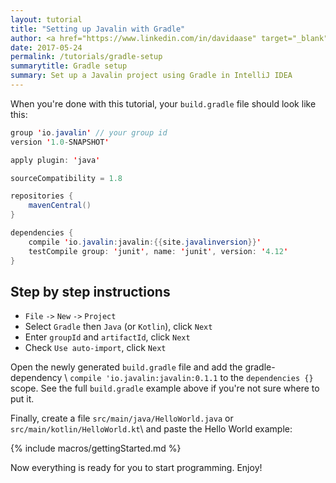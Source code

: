 ```yaml
---
layout: tutorial
title: "Setting up Javalin with Gradle"
author: <a href="https://www.linkedin.com/in/davidaase" target="_blank">David Åse</a>
date: 2017-05-24
permalink: /tutorials/gradle-setup
summarytitle: Gradle setup
summary: Set up a Javalin project using Gradle in IntelliJ IDEA
---
```


When you're done with this tutorial, your `build.gradle` file
should look like this:

~~~java
group 'io.javalin' // your group id
version '1.0-SNAPSHOT'

apply plugin: 'java'

sourceCompatibility = 1.8

repositories {
    mavenCentral()
}

dependencies {
    compile 'io.javalin:javalin:{{site.javalinversion}}'
    testCompile group: 'junit', name: 'junit', version: '4.12'
}
~~~

<h2 id="intellij">Step by step instructions</h2>

* `File` `->` `New` `->` `Project`
* Select `Gradle` then `Java` (or `Kotlin`), click `Next`
* Enter `groupId` and `artifactId`, click `Next`
* Check `Use auto-import`, click `Next`

Open the newly generated `build.gradle` file and add the gradle-dependency \\
`compile 'io.javalin:javalin:0.1.1` to the `dependencies {}` scope.
See the full `build.gradle` example above if you're not sure where to put it.

Finally, create a file `src/main/java/HelloWorld.java` or `src/main/kotlin/HelloWorld.kt`\\
and paste the Hello World example:

{% include macros/gettingStarted.md %}

Now everything is ready for you to start programming. Enjoy!
